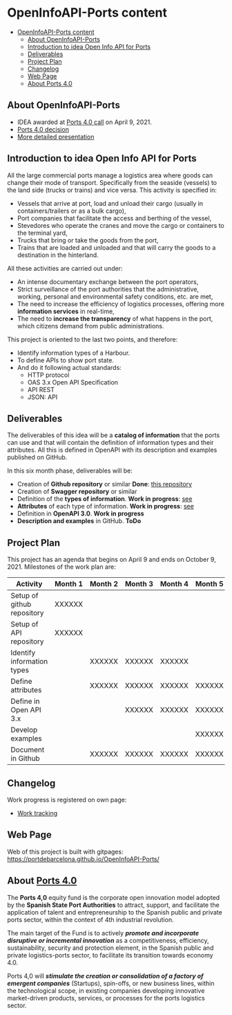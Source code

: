 # OpenInfoAPI-Ports content
- [OpenInfoAPI-Ports content](#openinfoapi-ports-content)
  - [About OpenInfoAPI-Ports](#about-openinfoapi-ports)
  - [Introduction to idea Open Info API for Ports](#introduction-to-idea-open-info-api-for-ports)
  - [Deliverables](#deliverables)
  - [Project Plan](#project-plan)
  - [Changelog](#changelog)
  - [Web Page](#web-page)
  - [About Ports 4.0](#about-ports-40)
    
## About OpenInfoAPI-Ports
- IDEA awarded at [Ports 4.0 call](https://ports40.es/static/program_idea) on April 9, 2021.
- [Ports 4.0 decision](docs/annexes/IDEAS-RESOLUCION-PROVISIONAL-CONCESION-DE-AYUDAS_signed.pdf)
- [More detailed presentation](docs/Presentation.md)
## Introduction to idea Open Info API for Ports
All the large commercial ports manage a logistics area where goods can change their mode of transport. Specifically from the seaside (vessels) to the land side (trucks or trains) and vice versa. This activity is specified in:
- Vessels that arrive at port, load and unload their cargo (usually in containers/trailers or as a bulk cargo),
- Port companies that facilitate the access and berthing of the vessel,
- Stevedores who operate the cranes and move the cargo or containers to the terminal yard,
- Trucks that bring or take the goods from the port,
- Trains that are loaded and unloaded and that will carry the goods to a destination in the hinterland.

All these activities are carried out under:
- An intense documentary exchange between the port operators,
- Strict surveillance of the port authorities that the administrative, working, personal and environmental safety conditions, etc. are met,
- The need to increase the efficiency of logistics processes, offering more **information services** in real-time,
- The need to **increase the transparency** of what happens in the port, which citizens demand from public administrations.

This project is oriented to the last two points, and therefore:
- Identify information types of a Harbour.
- To define APIs to show port state.
- And do it following actual standards:
  - HTTP protocol
  - OAS 3.x Open API Specification
  - API REST
  - JSON: API

## Deliverables

The deliverables of this idea will be a **catalog of information** that the ports can use and that will contain the definition of information types and their attributes. All this is defined in OpenAPI with its description and examples published on GitHub.

In this six month phase, deliverables will be:

- Creation of **Github repository** or similar **Done**: [this repository](https://github.com/org/portdebarcelona/InfoOpenAPI-Ports)
- Creation of **Swagger repository** or similar
- Definition of the **types of information**. **Work in progress**: [see](docs/CatalogIntroduction.md)
- **Attributes** of each type of information. **Work in progress**: [see](docs/catalog/README.md)
- Definition in **OpenAPI 3.0**. **Work in progress**
- **Description and examples** in GitHub. **ToDo**


## Project Plan
This project has an agenda that begins on April 9 and ends on October 9, 2021. Milestones of the work plan are:

| Activity                   | Month 1 | Month 2 | Month 3 | Month 4 | Month 5 | Month 6 |
| -------------------------- | ------- | ------- | ------- | ------- | ------- | ------- |
| Setup of github repository | XXXXXX  |         |         |         |         |         |
| Setup of API repository    | XXXXXX  |         |         |         |         |         |
| Identify information types |         | XXXXXX  | XXXXXX  | XXXXXX  |         |         |
| Define attributes          |         | XXXXXX  | XXXXXX  | XXXXXX  | XXXXXX  |         |
| Define in Open API 3.x     |         |         | XXXXXX  | XXXXXX  | XXXXXX  |         |
| Develop examples           |         |         |         |         | XXXXXX  | XXXXXX  |
| Document in Github         |         | XXXXXX  | XXXXXX  | XXXXXX  | XXXXXX  | XXXXXX  |

## Changelog
Work progress is registered on own page:
- [Work tracking](docs/changelog.md)

## Web Page
Web of this project is built with gitpages: https://portdebarcelona.github.io/OpenInfoAPI-Ports/

## About [Ports 4.0](https://ports40.es/static/ports_40)

The **Ports 4,0** equity fund is the corporate open innovation model adopted by the **Spanish State Port Authorities** to attract, support, and facilitate the application of talent and entrepreneurship to the Spanish public and private ports sector, within the context of 4th industrial revolution.

The main target of the Fund is to actively ***promote and incorporate disruptive or incremental innovation*** as a competitiveness, efficiency, sustainability, security and protection element, in the Spanish public and private logistics-ports sector, to facilitate its transition towards economy 4.0.

Ports 4,0 will ***stimulate the creation or consolidation of a factory of emergent companies*** (Startups), spin-offs, or new business lines, within the technological scope, in existing companies developing innovative market-driven products, services, or processes for the ports logistics sector.
